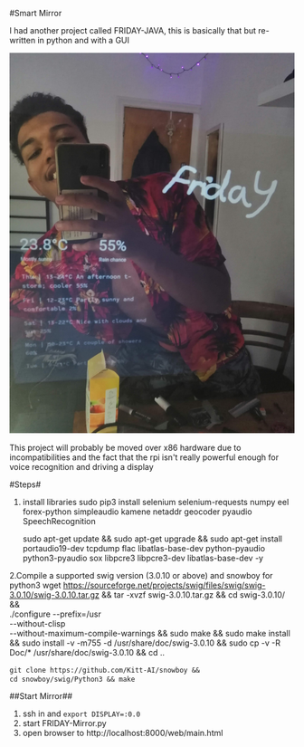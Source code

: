 #Smart Mirror

I had another project called FRIDAY-JAVA, this is basically that but re-written in python and with a GUI


![alt text](https://raw.githubusercontent.com/alhockly/FRIDAY-Mirror/master/Servingsuggestion.jpg)


This project will probably be moved over x86 hardware due to incompatibilities and the fact that the rpi isn't really powerful enough for voice recognition and driving a display

#Steps#
1. install libraries
	sudo pip3 install selenium selenium-requests numpy eel forex-python simpleaudio kamene netaddr geocoder pyaudio SpeechRecognition

	sudo apt-get update &&
	sudo apt-get upgrade &&
	sudo apt-get install portaudio19-dev tcpdump flac libatlas-base-dev python-pyaudio python3-pyaudio sox libpcre3 libpcre3-dev libatlas-base-dev -y

2.Compile a supported swig version (3.0.10 or above) and snowboy for python3
	wget https://sourceforge.net/projects/swig/files/swig/swig-3.0.10/swig-3.0.10.tar.gz &&
	tar -xvzf swig-3.0.10.tar.gz &&
	cd swig-3.0.10/ &&   
	./configure --prefix=/usr                  \
			--without-clisp                    \
			--without-maximum-compile-warnings &&
	sudo make &&
	sudo make install &&
	sudo install -v -m755 -d /usr/share/doc/swig-3.0.10 &&
	sudo cp -v -R Doc/* /usr/share/doc/swig-3.0.10 &&
	cd ..

	git clone https://github.com/Kitt-AI/snowboy &&
	cd snowboy/swig/Python3 && make


##Start Mirror##
1. ssh in and `export DISPLAY=:0.0`
2. start FRIDAY-Mirror.py
3. open browser to http://localhost:8000/web/main.html

